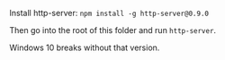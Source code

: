 Install http-server:
`npm install -g http-server@0.9.0`

Then go into the root of this folder and run `http-server`.

Windows 10 breaks without that version.